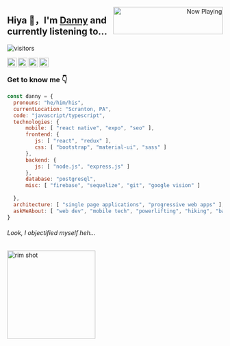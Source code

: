 <p align="right">
   <a href="https://natemoo-re-omega.vercel.app/now-playing?open" target="notarget">
    <img src="https://natemoo-re-omega.vercel.app/now-playing" width="256" height="64" alt="Now Playing" align="right"></img>
  </a>
</p>
<p align="left">
<h2>Hiya 👋，I'm <a href="https://dannyboy.dev/">Danny</a> and currently listening to...</h2>
</p>

![visitors](https://visitor-badge.laobi.icu/badge?page_id=dongledan.dongledan)

<p>
   <a href="https://www.linkedin.com/in/d-li/">
     <img align="left" alt ="Danny's LinkedIn" width="22px" src="https://user-images.githubusercontent.com/49844313/183264361-50fda10e-52ae-44c5-b19d-e41baedcd7a6.png" />
   </a>
</p>
<p>
   <a href="https://github.com/dongledan">
      <img align="left" alt="Danny's Github" width="22px" src="https://user-images.githubusercontent.com/49844313/183264380-78311e36-74be-4d9f-8abf-477efda8343d.png" />
   </a>
</p>
<p>
   <a href="https://open.spotify.com/user/dan_nyboy">
     <img align="left" alt="Danny's Spotify" width="22px" src="https://user-images.githubusercontent.com/49844313/183264391-5389a4c4-0909-445f-9b9f-822e0f6abf3d.png" />
   </a>
</p>
<p>
   <a href="https://www.strava.com/athletes/12361634">
      <img align="left" width="22px" alt="Danny's Strava" src="https://user-images.githubusercontent.com/49844313/183264399-2a521063-8d91-4a24-a015-806e0d6d49b9.png" />
   </a>
</p>


<br />


### Get to know me 👇

```javascript
const danny = {
  pronouns: "he/him/his",
  currentLocation: "Scranton, PA",
  code: "javascript/typescript",
  technologies: {
      mobile: [ "react native", "expo", "seo" ],
      frontend: {
         js: [ "react", "redux" ],
         css: [ "bootstrap", "material-ui", "sass" ]
      },
      backend: {
         js: [ "node.js", "express.js" ] 
      },
      database: "postgresql",
      misc: [ "firebase", "sequelize", "git", "google vision" ]
      
  },
  architecture: [ "single page applications", "progressive web apps" ],
  askMeAbout: [ "web dev", "mobile tech", "powerlifting", "hiking", "baseball", "indie music" ]
}
```

###### Look, I objectified myself heh...

<img src="https://media.giphy.com/media/cD7PLGE1KWOhG/giphy.gif" alt="rim shot" width="206">
